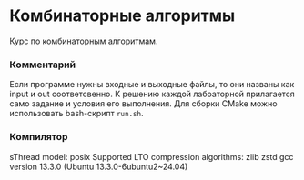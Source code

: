 # Комбинаторные алгоритмы

Курс по комбинаторным алгоритмам.

### Комментарий

Если программе нужны входные и выходные файлы, то они названы как input и out соответсвенно. К решению каждой лабоаторной прилагается само задание и условия его выполнения. Для сборки CMake можно использовать bash-скрипт `run.sh`.

### Компилятор

sThread model: posix
Supported LTO compression algorithms: zlib zstd
gcc version 13.3.0 (Ubuntu 13.3.0-6ubuntu2~24.04)